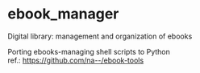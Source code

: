 # ebook_manager
Digital library: management and organization of ebooks

Porting ebooks-managing shell scripts to Python  
ref.: https://github.com/na--/ebook-tools
